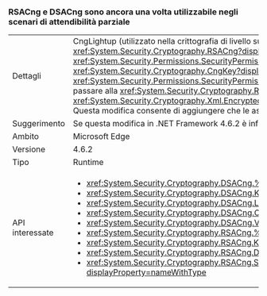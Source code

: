 ### <a name="rsacng-and-dsacng-are-once-again-usable-in-partial-trust-scenarios"></a>RSACng e DSACng sono ancora una volta utilizzabile negli scenari di attendibilità parziale

|   |   |
|---|---|
|Dettagli|CngLightup (utilizzato nella crittografia di livello superiore diverse API, ad esempio <xref:System.Security.Cryptography.Xml.EncryptedXml?displayProperty=nameWithType>) e <xref:System.Security.Cryptography.RSACng?displayProperty=nameWithType> in alcuni casi si basano sul con attendibilità totale. Questi includono P/Invoke senza dichiarare <xref:System.Security.Permissions.SecurityPermissionFlag.UnmanagedCode?displayProperty=nameWithType> le autorizzazioni e i percorsi del codice in cui <xref:System.Security.Cryptography.CngKey?displayProperty=nameWithType> presenta richieste di autorizzazione per <xref:System.Security.Permissions.SecurityPermissionFlag.UnmanagedCode?displayProperty=nameWithType>. A partire da .NET Framework 4.6.2, CngLightup è stato utilizzato per passare alla <xref:System.Security.Cryptography.RSACng?displayProperty=nameWithType> laddove possibile. Di conseguenza, le app di attendibilità parziale che è stato utilizzato <xref:System.Security.Cryptography.Xml.EncryptedXml?displayProperty=nameWithType> ha iniziato a esito negativo e genererà <xref:System.Security.SecurityException> eccezioni. Questa modifica consente di aggiungere che le asserzioni necessarie in modo che tutte le funzioni tramite CngLightup dispone delle autorizzazioni necessarie.|
|Suggerimento|Se questa modifica in .NET Framework 4.6.2 è influenzate negativamente le app di attendibilità parziale, l'aggiornamento a .NET Framework 4.7.1.|
|Ambito|Microsoft Edge|
|Versione|4.6.2|
|Tipo|Runtime|
|API interessate|<ul><li><xref:System.Security.Cryptography.DSACng.%23ctor(System.Security.Cryptography.CngKey)?displayProperty=nameWithType></li><li><xref:System.Security.Cryptography.DSACng.Key?displayProperty=nameWithType></li><li><xref:System.Security.Cryptography.DSACng.LegalKeySizes?displayProperty=nameWithType></li><li><xref:System.Security.Cryptography.DSACng.CreateSignature(System.Byte[])?displayProperty=nameWithType></li><li><xref:System.Security.Cryptography.DSACng.VerifySignature(System.Byte[],System.Byte[])?displayProperty=nameWithType></li><li><xref:System.Security.Cryptography.RSACng.%23ctor(System.Security.Cryptography.CngKey)?displayProperty=nameWithType></li><li><xref:System.Security.Cryptography.RSACng.Key?displayProperty=nameWithType></li><li><xref:System.Security.Cryptography.RSACng.Decrypt(System.Byte[],System.Security.Cryptography.RSAEncryptionPadding)?displayProperty=nameWithType></li><li><xref:System.Security.Cryptography.RSACng.SignHash(System.Byte[],System.Security.Cryptography.HashAlgorithmName,System.Security.Cryptography.RSASignaturePadding)?displayProperty=nameWithType></li></ul>|

